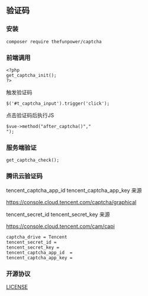 ## 验证码
 

### 安装  

~~~
composer require thefunpower/captcha
~~~

### 前端调用 

~~~
<?php 
get_captcha_init();
?>
~~~

触发验证码

~~~
$('#t_captcha_input').trigger('click'); 
~~~

点击验证码后执行JS

~~~
$vue->method("after_captcha()","
");
~~~


### 服务端验证
~~~
get_captcha_check();
~~~


### 腾讯云验证码

tencent_captcha_app_id  tencent_captcha_app_key 来源

https://console.cloud.tencent.com/captcha/graphical

tencent_secret_id tencent_secret_key 来源

https://console.cloud.tencent.com/cam/capi

~~~
captcha_drive = Tencent
tencent_secret_id = 
tencent_secret_key = 
tencent_captcha_app_id  = 
tencent_captcha_app_key = 
~~~
 
 

### 开源协议 

[LICENSE](LICENSE)
 
  
 